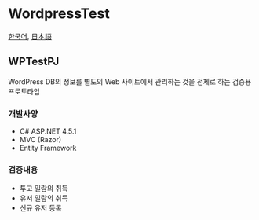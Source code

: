 # WordpressTest

[한국어](README.md), [日本語](README.ja.md)

## WPTestPJ
WordPress DB의 정보를 별도의 Web 사이트에서 관리하는 것을 전제로 하는 검증용 프로토타입

### 개발사양
- C# ASP.NET 4.5.1
- MVC (Razor)
- Entity Framework

### 검증내용
- 투고 일람의 취득
- 유저 일람의 취득
- 신규 유저 등록

